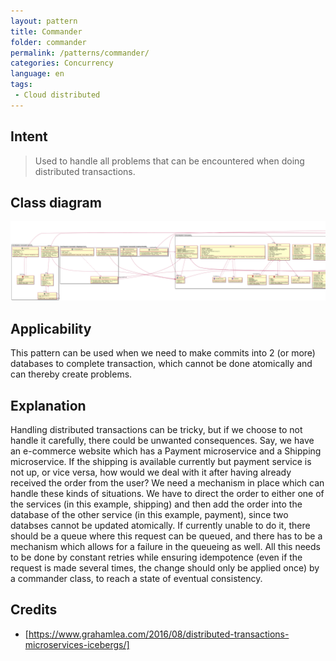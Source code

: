 ```yaml
---
layout: pattern
title: Commander
folder: commander
permalink: /patterns/commander/
categories: Concurrency
language: en
tags:
 - Cloud distributed
---
```


## Intent

> Used to handle all problems that can be encountered when doing distributed transactions.

## Class diagram
![alt text](./etc/commander.urm.png "Commander class diagram")

## Applicability
This pattern can be used when we need to make commits into 2 (or more) databases to complete transaction, which cannot be done atomically and can thereby create problems.

## Explanation
Handling distributed transactions can be tricky, but if we choose to not handle it carefully, there could be unwanted consequences. Say, we have an e-commerce website which has a Payment microservice and a Shipping microservice. If the shipping is available currently but payment service is not up, or vice versa, how would we deal with it after having already received the order from the user?
We need a mechanism in place which can handle these kinds of situations. We have to direct the order to either one of the services (in this example, shipping) and then add the order into the database of the other service (in this example, payment), since two databses cannot be updated atomically. If currently unable to do it, there should be a queue where this request can be queued, and there has to be a mechanism which allows for a failure in the queueing as well. All this needs to be done by constant retries while ensuring idempotence (even if the request is made several times, the change should only be applied once) by a commander class, to reach a state of eventual consistency.

## Credits

* [https://www.grahamlea.com/2016/08/distributed-transactions-microservices-icebergs/]
